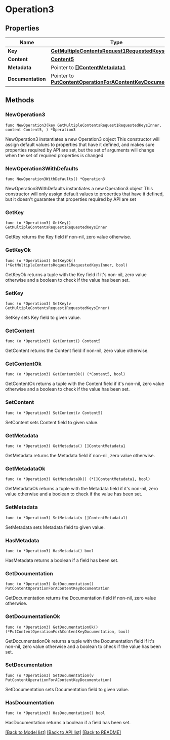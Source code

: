 # Operation3

## Properties

Name | Type | Description | Notes
------------ | ------------- | ------------- | -------------
**Key** | [**GetMultipleContentsRequest1RequestedKeysInner**](GetMultipleContentsRequest1RequestedKeysInner.md) |  | 
**Content** | [**Content5**](Content5.md) |  | 
**Metadata** | Pointer to [**[]ContentMetadata1**](ContentMetadata1.md) |  | [optional] 
**Documentation** | Pointer to [**PutContentOperationForAContentKeyDocumentation**](PutContentOperationForAContentKeyDocumentation.md) |  | [optional] 

## Methods

### NewOperation3

`func NewOperation3(key GetMultipleContentsRequest1RequestedKeysInner, content Content5, ) *Operation3`

NewOperation3 instantiates a new Operation3 object
This constructor will assign default values to properties that have it defined,
and makes sure properties required by API are set, but the set of arguments
will change when the set of required properties is changed

### NewOperation3WithDefaults

`func NewOperation3WithDefaults() *Operation3`

NewOperation3WithDefaults instantiates a new Operation3 object
This constructor will only assign default values to properties that have it defined,
but it doesn't guarantee that properties required by API are set

### GetKey

`func (o *Operation3) GetKey() GetMultipleContentsRequest1RequestedKeysInner`

GetKey returns the Key field if non-nil, zero value otherwise.

### GetKeyOk

`func (o *Operation3) GetKeyOk() (*GetMultipleContentsRequest1RequestedKeysInner, bool)`

GetKeyOk returns a tuple with the Key field if it's non-nil, zero value otherwise
and a boolean to check if the value has been set.

### SetKey

`func (o *Operation3) SetKey(v GetMultipleContentsRequest1RequestedKeysInner)`

SetKey sets Key field to given value.


### GetContent

`func (o *Operation3) GetContent() Content5`

GetContent returns the Content field if non-nil, zero value otherwise.

### GetContentOk

`func (o *Operation3) GetContentOk() (*Content5, bool)`

GetContentOk returns a tuple with the Content field if it's non-nil, zero value otherwise
and a boolean to check if the value has been set.

### SetContent

`func (o *Operation3) SetContent(v Content5)`

SetContent sets Content field to given value.


### GetMetadata

`func (o *Operation3) GetMetadata() []ContentMetadata1`

GetMetadata returns the Metadata field if non-nil, zero value otherwise.

### GetMetadataOk

`func (o *Operation3) GetMetadataOk() (*[]ContentMetadata1, bool)`

GetMetadataOk returns a tuple with the Metadata field if it's non-nil, zero value otherwise
and a boolean to check if the value has been set.

### SetMetadata

`func (o *Operation3) SetMetadata(v []ContentMetadata1)`

SetMetadata sets Metadata field to given value.

### HasMetadata

`func (o *Operation3) HasMetadata() bool`

HasMetadata returns a boolean if a field has been set.

### GetDocumentation

`func (o *Operation3) GetDocumentation() PutContentOperationForAContentKeyDocumentation`

GetDocumentation returns the Documentation field if non-nil, zero value otherwise.

### GetDocumentationOk

`func (o *Operation3) GetDocumentationOk() (*PutContentOperationForAContentKeyDocumentation, bool)`

GetDocumentationOk returns a tuple with the Documentation field if it's non-nil, zero value otherwise
and a boolean to check if the value has been set.

### SetDocumentation

`func (o *Operation3) SetDocumentation(v PutContentOperationForAContentKeyDocumentation)`

SetDocumentation sets Documentation field to given value.

### HasDocumentation

`func (o *Operation3) HasDocumentation() bool`

HasDocumentation returns a boolean if a field has been set.


[[Back to Model list]](../README.md#documentation-for-models) [[Back to API list]](../README.md#documentation-for-api-endpoints) [[Back to README]](../README.md)


